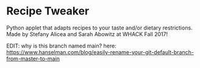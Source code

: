 # Recipe Tweaker
Python applet that adapts recipes to your taste and/or dietary restrictions. Made by Stefany Alicea and Sarah Abowitz at WHACK Fall 2017!

EDIT: why is this branch named main? here: <https://www.hanselman.com/blog/easily-rename-your-git-default-branch-from-master-to-main>
